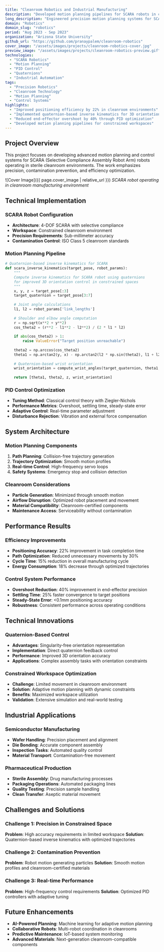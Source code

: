 ```yaml
---
title: "Cleanroom Robotics and Industrial Manufacturing"
description: "Developed motion planning pipelines for SCARA robots in cleanroom environments, improving positioning efficiency by 22%"
long_description: "Engineered precision motion planning systems for SCARA robots in sterile cleanroom environments with quaternion-based inverse kinematics and optimized PID control systems."
domain: "Robotics"
domain_slug: "robotics"
period: "Aug 2023 - Sep 2023"
organization: "Arizona State University"
github_url: "https://github.com/pranaypalem/cleanroom-robotics"
cover_image: "/assets/images/projects/cleanroom-robotics-cover.jpg"
preview_image: "/assets/images/projects/cleanroom-robotics-preview.gif"
technologies:
  - "SCARA Robotics"
  - "Motion Planning"
  - "PID Control"
  - "Quaternions"
  - "Industrial Automation"
tags:
  - "Precision Robotics"
  - "Cleanroom Technology"
  - "Motion Planning"
  - "Control Systems"
highlights:
  - "Improved positioning efficiency by 22% in cleanroom environments"
  - "Implemented quaternion-based inverse kinematics for 3D orientation control"
  - "Reduced end-effector overshoot by 40% through PID optimization"
  - "Developed motion planning pipelines for constrained workspaces"
---
```


## Project Overview

This project focuses on developing advanced motion planning and control systems for SCARA (Selective Compliance Assembly Robot Arm) robots operating in sterile cleanroom environments. The work emphasizes precision, contamination prevention, and efficiency optimization.

![Cover Image]({{ page.cover_image | relative_url }})
*SCARA robot operating in cleanroom manufacturing environment*

## Technical Implementation

### SCARA Robot Configuration
- **Architecture**: 4-DOF SCARA with selective compliance
- **Workspace**: Constrained cleanroom environment
- **Precision Requirements**: Sub-millimeter accuracy
- **Contamination Control**: ISO Class 5 cleanroom standards

### Motion Planning Pipeline
```python
# Quaternion-based inverse kinematics for SCARA
def scara_inverse_kinematics(target_pose, robot_params):
    """
    Compute inverse kinematics for SCARA robot using quaternions
    for improved 3D orientation control in constrained spaces
    """
    x, y, z = target_pose[:3]
    target_quaternion = target_pose[3:7]
    
    # Joint angle calculations
    l1, l2 = robot_params['link_lengths']
    
    # Shoulder and elbow angle computation
    r = np.sqrt(x**2 + y**2)
    cos_theta2 = (r**2 - l1**2 - l2**2) / (2 * l1 * l2)
    
    if abs(cos_theta2) > 1:
        raise ValueError("Target position unreachable")
    
    theta2 = np.arccos(cos_theta2)
    theta1 = np.arctan2(y, x) - np.arctan2(l2 * np.sin(theta2), l1 + l2 * np.cos(theta2))
    
    # Quaternion-based wrist orientation
    wrist_orientation = compute_wrist_angles(target_quaternion, theta1, theta2)
    
    return [theta1, theta2, z, wrist_orientation]
```

### PID Control Optimization
- **Tuning Method**: Classical control theory with Ziegler-Nichols
- **Performance Metrics**: Overshoot, settling time, steady-state error
- **Adaptive Control**: Real-time parameter adjustment
- **Disturbance Rejection**: Vibration and external force compensation

## System Architecture

### Motion Planning Components
1. **Path Planning**: Collision-free trajectory generation
2. **Trajectory Optimization**: Smooth motion profiles
3. **Real-time Control**: High-frequency servo loops
4. **Safety Systems**: Emergency stop and collision detection

### Cleanroom Considerations
- **Particle Generation**: Minimized through smooth motion
- **Airflow Disruption**: Optimized robot placement and movement
- **Material Compatibility**: Cleanroom-certified components
- **Maintenance Access**: Serviceability without contamination

## Performance Results

### Efficiency Improvements
- **Positioning Accuracy**: 22% improvement in task completion time
- **Path Optimization**: Reduced unnecessary movements by 30%
- **Cycle Time**: 15% reduction in overall manufacturing cycle
- **Energy Consumption**: 18% decrease through optimized trajectories

### Control System Performance
- **Overshoot Reduction**: 40% improvement in end-effector precision
- **Settling Time**: 25% faster convergence to target positions
- **Steady-State Error**: <0.1mm positioning accuracy
- **Robustness**: Consistent performance across operating conditions

## Technical Innovations

### Quaternion-Based Control
- **Advantages**: Singularity-free orientation representation
- **Implementation**: Direct quaternion feedback control
- **Performance**: Improved 3D orientation accuracy
- **Applications**: Complex assembly tasks with orientation constraints

### Constrained Workspace Optimization
- **Challenge**: Limited movement in cleanroom environment
- **Solution**: Adaptive motion planning with dynamic constraints
- **Benefits**: Maximized workspace utilization
- **Validation**: Extensive simulation and real-world testing

## Industrial Applications

### Semiconductor Manufacturing
- **Wafer Handling**: Precision placement and alignment
- **Die Bonding**: Accurate component assembly
- **Inspection Tasks**: Automated quality control
- **Material Transport**: Contamination-free movement

### Pharmaceutical Production
- **Sterile Assembly**: Drug manufacturing processes
- **Packaging Operations**: Automated packaging lines
- **Quality Testing**: Precision sample handling
- **Clean Transfer**: Aseptic material movement

## Challenges and Solutions

### Challenge 1: Precision in Constrained Space
**Problem**: High accuracy requirements in limited workspace
**Solution**: Quaternion-based inverse kinematics with optimized trajectories

### Challenge 2: Contamination Prevention
**Problem**: Robot motion generating particles
**Solution**: Smooth motion profiles and cleanroom-certified materials

### Challenge 3: Real-time Performance
**Problem**: High-frequency control requirements
**Solution**: Optimized PID controllers with adaptive tuning

## Future Enhancements

- **AI-Powered Planning**: Machine learning for adaptive motion planning
- **Collaborative Robots**: Multi-robot coordination in cleanrooms
- **Predictive Maintenance**: IoT-based system monitoring
- **Advanced Materials**: Next-generation cleanroom-compatible components
